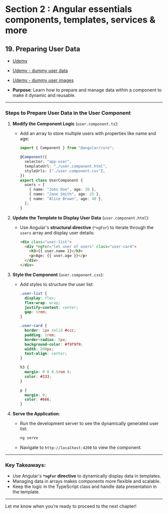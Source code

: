 # Section 2 : Angular essentials components, templates, services & more

## 19. Preparing User Data

- [Udemy](https://www.udemy.com/course/the-complete-guide-to-angular-2/learn/lecture/43788498#overview)
- [Udemy - dummy user data](code/dummy-users.ts)
- [Udemy - dummy user images](code/users.zip)

- **Purpose**: Learn how to prepare and manage data within a component to make it dynamic and reusable.

---

### Steps to Prepare User Data in the User Component

1. **Modify the Component Logic** (`user.component.ts`):

   - Add an array to store multiple users with properties like name and age:

     ```typescript
     import { Component } from "@angular/core";

     @Component({
       selector: "app-user",
       templateUrl: "./user.component.html",
       styleUrls: ["./user.component.css"],
     })
     export class UserComponent {
       users = [
         { name: "John Doe", age: 30 },
         { name: "Jane Smith", age: 25 },
         { name: "Alice Brown", age: 40 },
       ];
     }
     ```

2. **Update the Template to Display User Data** (`user.component.html`):

   - Use Angular's **structural directive** (`*ngFor`) to iterate through the `users` array and display user details:
     ```html
     <div class="user-list">
       <div *ngFor="let user of users" class="user-card">
         <h3>{{ user.name }}</h3>
         <p>Age: {{ user.age }}</p>
       </div>
     </div>
     ```

3. **Style the Component** (`user.component.css`):

   - Add styles to structure the user list:

     ```css
     .user-list {
       display: flex;
       flex-wrap: wrap;
       justify-content: center;
       gap: 1rem;
     }

     .user-card {
       border: 1px solid #ccc;
       padding: 1rem;
       border-radius: 5px;
       background-color: #f9f9f9;
       width: 200px;
       text-align: center;
     }

     h3 {
       margin: 0 0 0.5rem 0;
       color: #333;
     }

     p {
       margin: 0;
       color: #666;
     }
     ```

4. **Serve the Application**:
   - Run the development server to see the dynamically generated user list:
     ```bash
     ng serve
     ```
   - Navigate to `http://localhost:4200` to view the component.

---

### Key Takeaways:

- Use Angular's **`*ngFor` directive** to dynamically display data in templates.
- Managing data in arrays makes components more flexible and scalable.
- Keep the logic in the TypeScript class and handle data presentation in the template.

---

Let me know when you’re ready to proceed to the next chapter!
